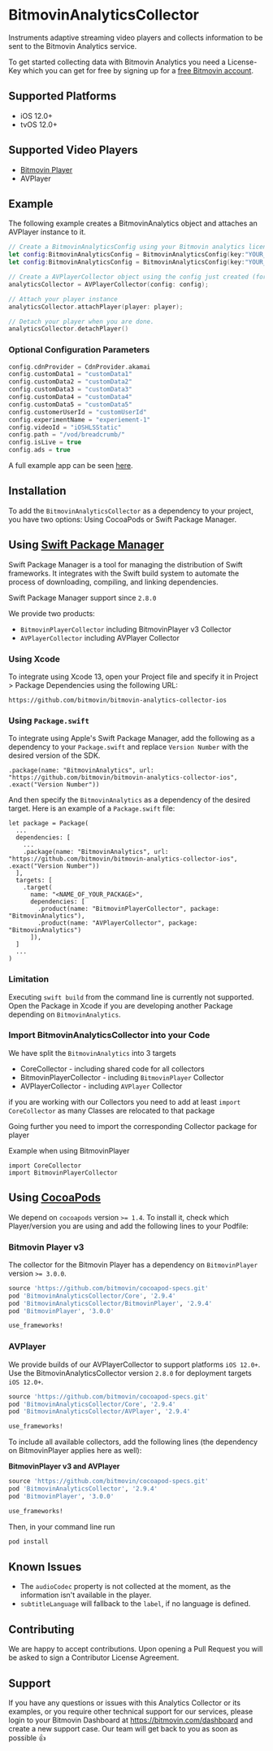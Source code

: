 # BitmovinAnalyticsCollector

Instruments adaptive streaming video players and collects information to be sent to the Bitmovin Analytics service.

To get started collecting data with Bitmovin Analytics you need a License-Key which you can get for free by signing up for a [free Bitmovin account](https://bitmovin.com/dashboard/signup).

## Supported Platforms

- iOS 12.0+
- tvOS 12.0+

## Supported Video Players

- [Bitmovin Player](https://github.com/bitmovin/bitmovin-player-ios-sdk-cocoapod)
- AVPlayer

## Example

The following example creates a BitmovinAnalytics object and attaches an AVPlayer instance to it.

```swift
// Create a BitmovinAnalyticsConfig using your Bitmovin analytics license key and/or your Bitmovin Player Key
let config:BitmovinAnalyticsConfig = BitmovinAnalyticsConfig(key:"YOUR_ANALYTICS_KEY",playerKey:"YOUR_PLAYER_KEY")
let config:BitmovinAnalyticsConfig = BitmovinAnalyticsConfig(key:"YOUR_ANALYTICS_KEY")

// Create a AVPlayerCollector object using the config just created (for the Bitmovin Player, create a BitmovinPlayerCollector)
analyticsCollector = AVPlayerCollector(config: config);

// Attach your player instance
analyticsCollector.attachPlayer(player: player);

// Detach your player when you are done.
analyticsCollector.detachPlayer()
```

### Optional Configuration Parameters

```swift
config.cdnProvider = CdnProvider.akamai
config.customData1 = "customData1"
config.customData2 = "customData2"
config.customData3 = "customData3"
config.customData4 = "customData4"
config.customData5 = "customData5"
config.customerUserId = "customUserId"
config.experimentName = "experiement-1"
config.videoId = "iOSHLSStatic"
config.path = "/vod/breadcrumb/"
config.isLive = true
config.ads = true
```

A full example app can be seen [here](https://github.com/bitmovin/bitmovin-analytics-collector-ios/tree/develop/CollectorDemoApp).

## Installation

To add the `BitmovinAnalyticsCollector` as a dependency to your project, you have two options: Using CocoaPods or Swift Package Manager.

## Using [Swift Package Manager](https://swift.org/package-manager/)

Swift Package Manager is a tool for managing the distribution of Swift frameworks. It integrates with the Swift build system to automate the process of downloading, compiling, and linking dependencies.

Swift Package Manager support since `2.8.0`

We provide two products:
- `BitmovinPlayerCollector` including BitmovinPlayer v3 Collector
- `AVPlayerCollector` including AVPlayer Collector

### Using Xcode

To integrate using Xcode 13, open your Project file and specify it in Project > Package Dependencies using the following URL:

```
https://github.com/bitmovin/bitmovin-analytics-collector-ios
```
### Using `Package.swift`

To integrate using Apple's Swift Package Manager, add the following as a dependency to your `Package.swift` and replace `Version Number` with the desired version of the SDK.
```
.package(name: "BitmovinAnalytics", url: "https://github.com/bitmovin/bitmovin-analytics-collector-ios", .exact("Version Number"))
```
And then specify the `BitmovinAnalytics` as a dependency of the desired target. Here is an example of a `Package.swift` file:
```
let package = Package(
  ...
  dependencies: [
    ...
    .package(name: "BitmovinAnalytics", url: "https://github.com/bitmovin/bitmovin-analytics-collector-ios", .exact("Version Number"))
  ],
  targets: [
    .target(
      name: "<NAME_OF_YOUR_PACKAGE>",
      dependencies: [
        .product(name: "BitmovinPlayerCollector", package: "BitmovinAnalytics"),
        .product(name: "AVPlayerCollector", package: "BitmovinAnalytics")
      ]),
  ]
  ...
)
```
### Limitation
Executing `swift build` from the command line is currently not supported. Open the Package in Xcode if you are developing another Package depending on `BitmovinAnalytics`.

### Import BitmovinAnalyticsCollector into your Code

We have split the `BitmovinAnalytics` into 3 targets
- CoreCollector - including shared code for all collectors
- BitmovinPlayerCollector - including `BitmovinPlayer` Collector
- AVPlayerCollector - including `AVPlayer` Collector

if you are working with our Collectors you need to add at least `import CoreCollector` as many Classes are relocated to that package

Going further you need to import the corresponding Collector package for player

Example when using BitmovinPlayer
```
import CoreCollector
import BitmovinPlayerCollector
```

## Using [CocoaPods](https://cocoapods.org/)

We depend on `cocoapods` version `>= 1.4`. 
To install it, check which Player/version you are using and add the following lines to your Podfile:

### Bitmovin Player v3

The collector for the Bitmovin Player has a dependency on `BitmovinPlayer` version `>= 3.0.0`.

```ruby
source 'https://github.com/bitmovin/cocoapod-specs.git'
pod 'BitmovinAnalyticsCollector/Core', '2.9.4'
pod 'BitmovinAnalyticsCollector/BitmovinPlayer', '2.9.4'
pod 'BitmovinPlayer', '3.0.0'

use_frameworks!
```

### AVPlayer

We provide builds of our AVPlayerCollector to support platforms `iOS 12.0+`.
Use the BitmovinAnalyticsCollector version `2.8.0` for deployment targets `iOS 12.0+`.

```ruby
source 'https://github.com/bitmovin/cocoapod-specs.git'
pod 'BitmovinAnalyticsCollector/Core', '2.9.4'
pod 'BitmovinAnalyticsCollector/AVPlayer', '2.9.4'

use_frameworks!
```

To include all available collectors, add the following lines (the dependency on BitmovinPlayer applies here as well):

**BitmovinPlayer v3 and AVPlayer**

```ruby
source 'https://github.com/bitmovin/cocoapod-specs.git'
pod 'BitmovinAnalyticsCollector', '2.9.4'
pod 'BitmovinPlayer', '3.0.0'

use_frameworks!
```

Then, in your command line run

```ruby
pod install
```

## Known Issues

- The `audioCodec` property is not collected at the moment, as the information isn't available in the player.
- `subtitleLanguage` will fallback to the `label`, if no language is defined.

## Contributing

We are happy to accept contributions.
Upon opening a Pull Request you will be asked to sign a Contributor License Agreement.

## Support
If you have any questions or issues with this Analytics Collector or its examples, or you require other technical support for our services, please login to your Bitmovin Dashboard at https://bitmovin.com/dashboard and create a new support case. Our team will get back to you as soon as possible 👍
